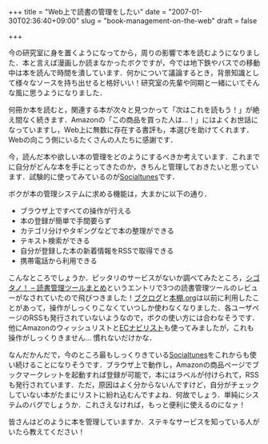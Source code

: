 +++
title = "Web上で読書の管理をしたい"
date = "2007-01-30T02:36:40+09:00"
slug = "book-management-on-the-web"
draft = false

+++

<p>今の研究室に身を置くようになってから，周りの影響で本を読むようになりました．本と言えば漫画しか読まなかったボクですが，今では地下鉄やバスでの移動中は本を読んで時間を潰しています．何かについて議論するとき，背景知識として様々なソースを持ち出せると格好いい！研究室の先輩や同期と一緒にいてそんな風に思うようになりました．</p>
<p>何冊か本を読むと，関連する本が次々と見つかって「次はこれを読もう！」が絶え間なく続きます．Amazonの「この商品を買った人は…！」にはよくお世話になっていますし，Web上に無数に存在する書評も，本選びを助けてくれます．Webの向こう側にいるたくさんの人たちに感謝です．</p>
<p>今，読んだ本や欲しい本の管理をどのようにするべきか考えています．これまでに自分がどんな本を手にとってきたのか，きちんと管理しておきたいと思っています．試験的に使ってみているのが<a href="http://socialtunes.net/user/june29" target="_blank">Socialtunes</a>です．</p>
<p>ボクが本の管理システムに求める機能は，大まかに以下の通り．</p>
<ul>
<li>ブラウザ上ですべての操作が行える</li>
<li>本の登録が簡単で手間要らず</li>
<li>カテゴリ分けやタギングなどで本の整理ができる</li>
<li>テキスト検索ができる</li>
<li>自分が登録した本の新着情報をRSSで取得できる</li>
<li>携帯電話から利用できる</li>
</ul>
<p>こんなところでしょうか．ピッタリのサービスがないか調べてみたところ，<a href="http://cyblog.jp/modules/weblog/details.php?blog_id=408" target="_blank">シゴタノ！ &#8211; 読書管理ツールまとめ</a>というエントリで3つの読書管理ツールのレビューがなされていたので飛びつきました！<a href="http://booklog.jp/" target="_blank">ブクログ</a>と<a href="http://www.hondana.org/" target="_blank">本棚.org</a>は以前に利用したことがあって，操作がしっくりこなくていつしか使わなくなりました．各ユーザページのRSSも発行されていないようなので，ボクの使い方には合わなそうです．他にAmazonのウィッシュリストと<a href="http://list.ecnavi.jp/user/june29" target="_blank">ECナビリスト</a>も使ってみましたが，これも操作がしっくりきません… 慣れないだけかな．</p>
<p>なんだかんだで，今のところ最もしっくりきている<a href="http://socialtunes.net/user/june29" target="_blank">Socialtunes</a>をこれからも使い続けることになりそうです．ブラウザ上で動作し，Amazonの商品ページでブックマークレットを起動すれば登録が可能で，本にはラベルが付けられて，RSSも発行されています．ただ，原因はよく分からないんですけど，自分がチェックしていない本がたまにリストに紛れ込むんですよね．何故でしょう．単純にシステムのバグでしょうか．これさえなければ，もっと便利に使えるのになァ！</p>
<p>皆さんはどのように本を管理していますか．ステキなサービスを知っている人がいたら教えてください！</p>
